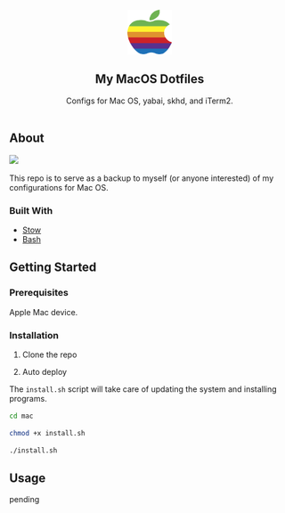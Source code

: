 <div id="top"></div>

<!-- HEADER -->
<br />
<div align="center">
    <img src="images/logo.png" alt="Logo" width="80" height="80">

  <h2 align="center">My MacOS Dotfiles</h2>

  <p align="center">
    Configs for Mac OS, yabai, skhd, and iTerm2.
    <br />
    <br />
  </p>
</div>

<!-- ABOUT -->
## About

![](images/screenshot.png)

This repo is to serve as a backup to myself (or anyone interested) of my configurations for Mac OS.

### Built With

* [Stow](https://www.gnu.org/software/stow/)
* [Bash](https://www.gnu.org/software/bash/)

<!-- GETTING STARTED -->
## Getting Started

### Prerequisites

Apple Mac device.

### Installation

1. Clone the repo

2. Auto deploy

The `install.sh` script will take care of updating the system and installing programs. 

```bash
cd mac
```

```bash
chmod +x install.sh
```

```bash
./install.sh
```

<!-- USAGE EXAMPLES -->
## Usage

pending
